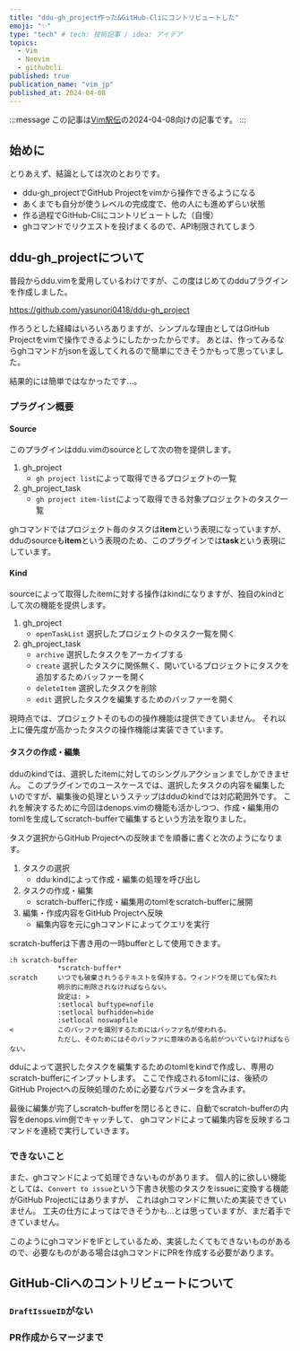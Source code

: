 ```yaml
---
title: "ddu-gh_project作った&GitHub-Cliにコントリビュートした"
emoji: "✨"
type: "tech" # tech: 技術記事 / idea: アイデア
topics:
  - Vim
  - Neovim
  - githubcli
published: true
publication_name: "vim_jp"
published_at: 2024-04-08
---
```


<!-- textlint-disable -->
:::message
この記事は[Vim駅伝](https://vim-jp.org/ekiden/)の2024-04-08向けの記事です。
:::
<!-- textlint-enable -->

## 始めに

とりあえず、結論としては次のとおりです。

- ddu-gh_projectでGitHub Projectをvimから操作できるようになる
- あくまでも自分が使うレベルの完成度で、他の人にも進めずらい状態
- 作る過程でGitHub-Cliにコントリビュートした（自慢）
- ghコマンドでリクエストを投げまくるので、API制限されてしまう

## ddu-gh_projectについて

普段からddu.vimを愛用しているわけですが、この度はじめてのdduプラグインを作成しました。

https://github.com/yasunori0418/ddu-gh_project

作ろうとした経緯はいろいろありますが、シンプルな理由としてはGitHub Projectをvimで操作できるようにしたかったからです。
あとは、作ってみるならghコマンドがjsonを返してくれるので簡単にできそうかもって思っていました。

結果的には簡単ではなかったです…。

### プラグイン概要

#### Source

このプラグインはddu.vimのsourceとして次の物を提供します。

1. gh_project
    - `gh project list`によって取得できるプロジェクトの一覧
1. gh_project_task
    - `gh project item-list`によって取得できる対象プロジェクトのタスク一覧

ghコマンドではプロジェクト毎のタスクは**item**という表現になっていますが、
dduのsourceも**item**という表現のため、このプラグインでは**task**という表現にしています。

#### Kind

sourceによって取得したitemに対する操作はkindになりますが、独自のkindとして次の機能を提供します。

1. gh_project
    - `openTaskList` 選択したプロジェクトのタスク一覧を開く
1. gh_project_task
    - `archive` 選択したタスクをアーカイブする
    - `create` 選択したタスクに関係無く、開いているプロジェクトにタスクを追加するためバッファーを開く
    - `deleteItem` 選択したタスクを削除
    - `edit` 選択したタスクを編集するためのバッファーを開く

現時点では、プロジェクトそのものの操作機能は提供できていません。
それ以上に優先度が高かったタスクの操作機能は実装できています。

#### タスクの作成・編集

dduのkindでは、選択したitemに対してのシングルアクションまでしかできません。
このプラグインでのユースケースでは、選択したタスクの内容を編集したいのですが、編集後の処理というステップはdduのkindでは対応範囲外です。
これを解決するために今回はdenops.vimの機能も活かしつつ、作成・編集用のtomlを生成してscratch-bufferで編集するという方法を取りました。

タスク選択からGitHub Projectへの反映までを順番に書くと次のようになります。

1. タスクの選択
    - ddu kindによって作成・編集の処理を呼び出し
1. タスクの作成・編集
    - scratch-bufferに作成・編集用のtomlをscratch-bufferに展開
1. 編集・作成内容をGitHub Projectへ反映
    - 編集内容を元にghコマンドによってクエリを実行

scratch-bufferは下書き用の一時bufferとして使用できます。

```text
:h scratch-buffer
            *scratch-buffer*
scratch     いつでも破棄されうるテキストを保持する。ウィンドウを閉じても保たれ
            明示的に削除されなければならない。
            設定は: >
            :setlocal buftype=nofile
            :setlocal bufhidden=hide
            :setlocal noswapfile
<           このバッファを識別するためにはバッファ名が使われる。
            ただし、そのためにはそのバッファに意味のある名前がついていなければならない。
```

dduによって選択したタスクを編集するためのtomlをkindで作成し、専用のscratch-bufferにインプットします。
ここで作成されるtomlには、後続のGitHub Projectへの反映処理のために必要なパラメータを含みます。

最後に編集が完了しscratch-bufferを閉じるときに、自動でscratch-bufferの内容をdenops.vim側でキャッチして、
ghコマンドによって編集内容を反映するコマンドを連続で実行していきます。

### できないこと

また、ghコマンドによって処理できないものがあります。
個人的に欲しい機能としては、`Convert to issue`という下書き状態のタスクをissueに変換する機能がGitHub Projectにはありますが、
これはghコマンドに無いため実装できていません。
工夫の仕方によってはできそうかも…とは思っていますが、まだ着手できていません。

このようにghコマンドをIFとしているため、実装したくてもできないものがあるので、必要なものがある場合はghコマンドにPRを作成する必要があります。

## GitHub-Cliへのコントリビュートについて

### `DraftIssueID`がない

### PR作成からマージまで
